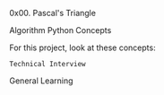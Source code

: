 0x00. Pascal's Triangle

Algorithm Python
Concepts

For this project, look at these concepts:

    Technical Interview

General Learning
